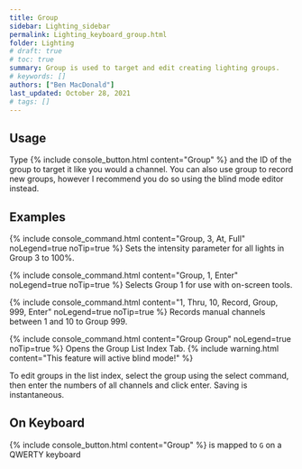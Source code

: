 ```yaml
---
title: Group
sidebar: Lighting_sidebar
permalink: Lighting_keyboard_group.html
folder: Lighting
# draft: true
# toc: true
summary: Group is used to target and edit creating lighting groups.  
# keywords: []
authors: ["Ben MacDonald"]
last_updated: October 28, 2021
# tags: []
---
```

## Usage
Type {% include console_button.html content="Group" %} and the ID of the group to target it like you would a channel. You can also use group to record new groups, however I recommend you do so using the blind mode editor instead.
## Examples
{% include console_command.html content="Group, 3, At, Full" noLegend=true noTip=true %}
Sets the intensity parameter for all lights in Group 3 to 100%.

{% include console_command.html content="Group, 1, Enter" noLegend=true noTip=true %}
Selects Group 1 for use with on-screen tools.

{% include console_command.html content="1, Thru, 10, Record, Group, 999, Enter" noLegend=true noTip=true %}
Records manual channels between 1 and 10 to Group 999.

{% include console_command.html content="Group Group" noLegend=true noTip=true %}
Opens the Group List Index Tab.
{% include warning.html content="This feature will active blind mode!" %}

To edit groups in the list index, select the group using the select command, then enter the numbers of all channels and click enter. Saving is instantaneous.


## On Keyboard
{% include console_button.html content="Group" %} is mapped to `G` on a QWERTY keyboard
